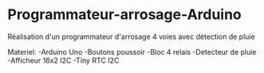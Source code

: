 # Programmateur-arrosage-Arduino
Réalisation d'un programmateur d'arrosage 4 voies avec détection de pluie

Materiel:
-Arduino Uno
-Boutons poussoir
-Bloc 4 relais
-Detecteur de pluie
-Afficheur 16x2 I2C
-Tiny RTC I2C

